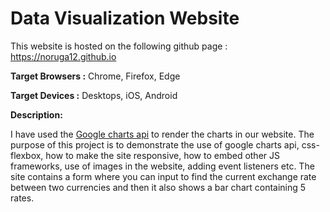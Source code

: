 # **Data Visualization Website**

This website is hosted on the following github page : <https://noruga12.github.io>

**Target Browsers :** Chrome, Firefox, Edge

**Target Devices :** Desktops, iOS, Android

**Description:**

I have used the [Google charts api](https://developers.google.com/chart) to render the charts in our website. The purpose of this project is to demonstrate the use of google charts api, css-flexbox, how to make the site responsive, how to embed other JS frameworks, use of images in the website, adding event listeners etc. The site contains a form where you can input to find the current exchange rate between two currencies and then it also shows a bar chart containing 5 rates.
